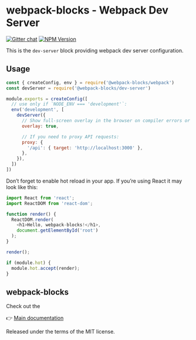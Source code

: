 # webpack-blocks - Webpack Dev Server

[![Gitter chat](https://badges.gitter.im/webpack-blocks.svg)](https://gitter.im/webpack-blocks)
[![NPM Version](https://img.shields.io/npm/v/@webpack-blocks/dev-server.svg)](https://www.npmjs.com/package/@webpack-blocks/dev-server)

This is the `dev-server` block providing webpack dev server configuration.


## Usage

```js
const { createConfig, env } = require('@webpack-blocks/webpack')
const devServer = require('@webpack-blocks/dev-server')

module.exports = createConfig([
  // use only if `NODE_ENV === 'development'`:
  env('development', [
    devServer({
      // Show full-screen overlay in the browser on compiler errors or warnings
      overlay: true,

      // If you need to proxy API requests:
      proxy: {
        '/api': { target: 'http://localhost:3000' },
      },
    }),
  ])
])
```

Don’t forget to enable hot reload in your app. If you’re using React it may look like this:

```js
import React from 'react';
import ReactDOM from 'react-dom';

function render() {
  ReactDOM.render(
    <h1>Hello, webpack-blocks!</h1>,
    document.getElementById('root')
  );
}

render();

if (module.hot) {
  module.hot.accept(render);
}
```

## webpack-blocks

Check out the

👉 [Main documentation](https://github.com/andywer/webpack-blocks)

Released under the terms of the MIT license.
